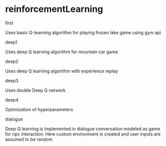 # reinforcementLearning

first


Uses basic Q-learning algorithm for playing frozen lake game using gym api


deep1

Uses deep Q learning algorithm for mountain car game 

deep2 

Uses deep Q learning algorithm with experience replay

deep3 

Uses double Deep Q network

deep4

Optimization of hyperparameters

dialogue

Deep Q learning is implemented in dialogue conversation modeled as game for npc interaction. Here custom environment is created and user inputs are assumed to be random


